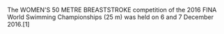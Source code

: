 The WOMEN'S 50 METRE BREASTSTROKE competition of the 2016 FINA World Swimming Championships (25 m) was held on 6 and 7 December 2016.[1]
